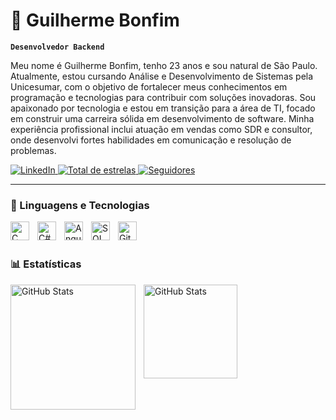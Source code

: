# 👾 Guilherme Bonfim

**`Desenvolvedor Backend`**

Meu nome é Guilherme Bonfim, tenho 23 anos e sou natural de São Paulo. Atualmente, estou cursando Análise e Desenvolvimento de Sistemas pela Unicesumar, com o objetivo de fortalecer meus conhecimentos em programação e tecnologias para contribuir com soluções inovadoras. Sou apaixonado por tecnologia e estou em transição para a área de TI, focado em construir uma carreira sólida em desenvolvimento de software. Minha experiência profissional inclui atuação em vendas como SDR e consultor, onde desenvolvi fortes habilidades em comunicação e resolução de problemas.


<p align="left">
    <a href="https://www.linkedin.com/in/oguibonfim/" target="_blank">
        <img 
            alt="LinkedIn" 
            title="LinkedIn" 
            src="https://custom-icon-badges.demolab.com/badge/LinkedIn-blue?color=0A66C2&logo=linkedin&logoColor=white&style=for-the-badge&labelColor=0A66C2"
        />
    </a>
    <a href="https://github.com/Larissakich?tab=repositories&sort=stargazers">
        <img 
            alt="Total de estrelas" 
            title="Total de estrelas GitHub" 
            src="https://custom-icon-badges.demolab.com/github/stars/guibonf1m?color=55960c&style=for-the-badge&labelColor=488207&logo=star&label=estrelas"
        />
    </a>
<a href="https://github.com/guibonf1m?tab=followers">
    <img 
        alt="Seguidores" 
        title="Me siga no GitHub" 
        src="https://custom-icon-badges.demolab.com/github/followers/guibonf1m?color=FFA500&labelColor=FFA500&style=for-the-badge&logo=github&label=Seguidores&logoColor=white"
        />
    </a>
</p>

---

### 🤖 Linguagens e Tecnologias


<img 
    align="left" 
    alt="C" 
    title="C"
    width="30px" 
    style="padding-right: 10px;" 
    src="https://cdn.jsdelivr.net/gh/devicons/devicon@latest/icons/c/c-original.svg" 
/>
<img 
    align="left" 
    alt="C#"
    title="C#" 
    width="30px" 
    style="padding-right: 10px;" 
    src="https://cdn.jsdelivr.net/gh/devicons/devicon@latest/icons/csharp/csharp-original.svg" 
/>
<img 
    align="left" 
    alt="Angular"
    title="Angular" 
    width="30px" 
    style="padding-right: 10px;" 
    src="https://cdn.jsdelivr.net/gh/devicons/devicon@latest/icons/angular/angular-original.svg" 
/>

<img 
    align="left" 
    alt="SQL Server" 
    title="SQL Server"
    width="30px" 
    style="padding-right: 10px;" 
    src="https://cdn.jsdelivr.net/gh/devicons/devicon@latest/icons/microsoftsqlserver/microsoftsqlserver-original.svg" 
/>

<img 
    align="left" 
    alt="Git" 
    title="Git"
    width="30px" 
    style="padding-right: 10px;" 
    src="https://cdn.jsdelivr.net/gh/devicons/devicon@latest/icons/git/git-original.svg" 
/>

<br/>
<br/>

### 📊 Estatísticas

<p>
  <img 
    align="left" 
    alt="GitHub Stats" 
    height="200" 
    style="padding-right: 10px;" 
    src="https://github-readme-stats.vercel.app/api?username=guibonf1m&show_icons=true&theme=tokyonight&include_all_commits=true&locale=pt-br" 
  />

<img 
      align="left" 
      alt="GitHub Stats" 
      height="150" 
      src="https://github-readme-stats.vercel.app/api/top-langs/?username=guibonf1m&theme=tokyonight&layout=compact&custom_title=Tecnologias&langs_count=9" 
  />

</p>
